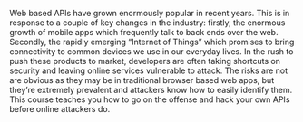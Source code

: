 Web based APIs have grown enormously popular in recent years. This is in response to a couple of key changes in the industry: firstly, the enormous growth of mobile apps which frequently talk to back ends over the web. Secondly, the rapidly emerging “Internet of Things” which promises to bring connectivity to common devices we use in our everyday lives. In the rush to push these products to market, developers are often taking shortcuts on security and leaving online services vulnerable to attack. The risks are not are obvious as they may be in traditional browser based web apps, but they’re extremely prevalent and attackers know how to easily identify them. This course teaches you how to go on the offense and hack your own APIs before online attackers do.
